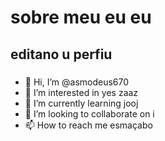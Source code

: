 # sobre meu eu eu

## editano u perfiu 

### 
- 👋 Hi, I’m @asmodeus670
- 👀 I’m interested in yes zaaz
- 🌱 I’m currently learning jooj
- 💞️ I’m looking to collaborate on i
- 📫 How to reach me esmaçabo

<!---
asmodeus670/asmodeus670 is a ✨ special ✨ repository because its `README.md` (this file) appears on your GitHub profile.
You can click the Preview link to take a look at your changes.
--->
